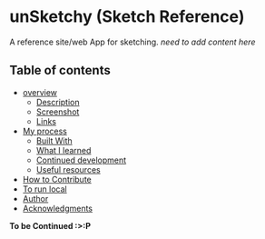 # unSketchy (Sketch Reference)

A reference site/web App for sketching.
*need to add content here*

## Table of contents
- [overview](#overview)
  - [Description](#Description)
  - [Screenshot](#Screenshot)
  - [Links](#Links)
- [My process](#my-process)
  - [Built With](#built-with)
  - [What I learned](#what-i-learned)
  - [Continued development](#continued-development)
  - [Useful resources](#useful-resources)
- [How to Contribute](#how-to-Contribute)
- [To run local](#to-run-local)
- [Author](#author)
- [Acknowledgments](#acknowledgments)  

**To be Continued :>:P**
